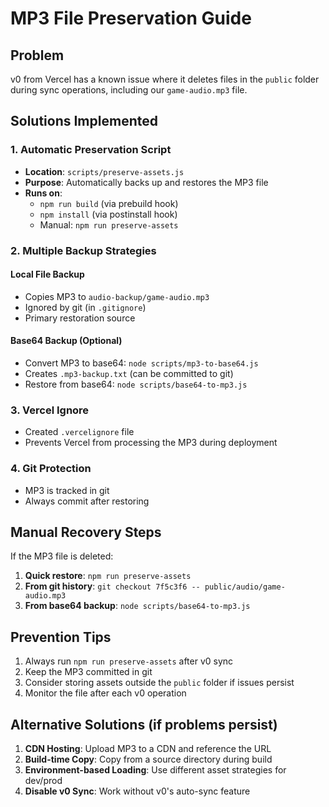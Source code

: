# MP3 File Preservation Guide

## Problem
v0 from Vercel has a known issue where it deletes files in the `public` folder during sync operations, including our `game-audio.mp3` file.

## Solutions Implemented

### 1. Automatic Preservation Script
- **Location**: `scripts/preserve-assets.js`
- **Purpose**: Automatically backs up and restores the MP3 file
- **Runs on**:
  - `npm run build` (via prebuild hook)
  - `npm install` (via postinstall hook)
  - Manual: `npm run preserve-assets`

### 2. Multiple Backup Strategies

#### Local File Backup
- Copies MP3 to `audio-backup/game-audio.mp3`
- Ignored by git (in `.gitignore`)
- Primary restoration source

#### Base64 Backup (Optional)
- Convert MP3 to base64: `node scripts/mp3-to-base64.js`
- Creates `.mp3-backup.txt` (can be committed to git)
- Restore from base64: `node scripts/base64-to-mp3.js`

### 3. Vercel Ignore
- Created `.vercelignore` file
- Prevents Vercel from processing the MP3 during deployment

### 4. Git Protection
- MP3 is tracked in git
- Always commit after restoring

## Manual Recovery Steps

If the MP3 file is deleted:

1. **Quick restore**: `npm run preserve-assets`
2. **From git history**: `git checkout 7f5c3f6 -- public/audio/game-audio.mp3`
3. **From base64 backup**: `node scripts/base64-to-mp3.js`

## Prevention Tips

1. Always run `npm run preserve-assets` after v0 sync
2. Keep the MP3 committed in git
3. Consider storing assets outside the `public` folder if issues persist
4. Monitor the file after each v0 operation

## Alternative Solutions (if problems persist)

1. **CDN Hosting**: Upload MP3 to a CDN and reference the URL
2. **Build-time Copy**: Copy from a source directory during build
3. **Environment-based Loading**: Use different asset strategies for dev/prod
4. **Disable v0 Sync**: Work without v0's auto-sync feature